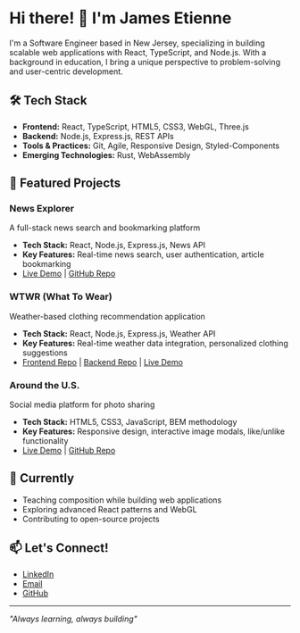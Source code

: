 # Hi there! 👋 I'm James Etienne

I'm a Software Engineer based in New Jersey, specializing in building scalable web applications with React, TypeScript, and Node.js. With a background in education, I bring a unique perspective to problem-solving and user-centric development.

## 🛠️ Tech Stack
- **Frontend:** React, TypeScript, HTML5, CSS3, WebGL, Three.js
- **Backend:** Node.js, Express.js, REST APIs
- **Tools & Practices:** Git, Agile, Responsive Design, Styled-Components
- **Emerging Technologies:** Rust, WebAssembly

## 🚀 Featured Projects

### News Explorer
A full-stack news search and bookmarking platform
- **Tech Stack:** React, Node.js, Express.js, News API
- **Key Features:** Real-time news search, user authentication, article bookmarking
- [Live Demo](link) | [GitHub Repo](link)

### WTWR (What To Wear)
Weather-based clothing recommendation application
- **Tech Stack:** React, Node.js, Express.js, Weather API
- **Key Features:** Real-time weather data integration, personalized clothing suggestions
- [Frontend Repo](link) | [Backend Repo](link) | [Live Demo](link)

### Around the U.S.
Social media platform for photo sharing
- **Tech Stack:** HTML5, CSS3, JavaScript, BEM methodology
- **Key Features:** Responsive design, interactive image modals, like/unlike functionality
- [Live Demo](link) | [GitHub Repo](link)

## 🌱 Currently
- Teaching composition while building web applications
- Exploring advanced React patterns and WebGL
- Contributing to open-source projects

## 📫 Let's Connect!
- [LinkedIn](your-linkedin)
- [Email](mailto:jamespetienne@gmail.com)
- [GitHub](your-github)

---
*"Always learning, always building"*
